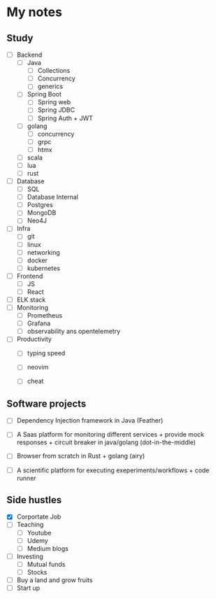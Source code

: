# My notes

## Study
- [ ] Backend
  - [ ] Java
    - [ ] Collections
    - [ ] Concurrency
    - [ ] generics
  - [ ] Spring Boot
    - [ ] Spring web
    - [ ] Spring JDBC
    - [ ] Spring Auth + JWT
  - [ ] golang
    - [ ] concurrency
    - [ ] grpc
    - [ ] htmx
  - [ ] scala
  - [ ] lua
  - [ ] rust
- [ ] Database
  - [ ] SQL
  - [ ] Database Internal
  - [ ] Postgres
  - [ ] MongoDB
  - [ ] Neo4J
- [ ] Infra
  - [ ] git
  - [ ] linux
  - [ ] networking
  - [ ] docker
  - [ ] kubernetes
- [ ] Frontend
  - [ ] JS
  - [ ] React
- [ ] ELK stack
- [ ] Monitoring  
  - [ ] Prometheus
  - [ ] Grafana
  - [ ] observability ans opentelemetry
- [ ] Productivity
  - [ ] typing speed
  - [ ] neovim
  - [ ] cheat



## Software projects
- [ ] Dependency Injection framework in Java (Feather)
- [ ] A Saas platform for monitoring different services + provide mock responses + circuit breaker in java/golang (dot-in-the-middle)
- [ ] Browser from scratch in Rust + golang (airy)
- [ ] A scientific platform for executing exeperiments/workflows + code runner 



## Side hustles
- [X] Corportate Job
- [ ] Teaching
  - [ ] Youtube
  - [ ] Udemy
  - [ ] Medium blogs
- [ ] Investing
  - [ ] Mutual funds
  - [ ] Stocks
- [ ] Buy a land and grow fruits
- [ ] Start up
